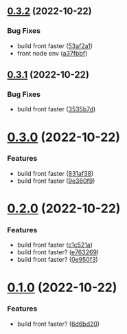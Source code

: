 ## [0.3.2](https://github.com/aldor007/mkaciuba/compare/photos-0.3.1...photos-0.3.2) (2022-10-22)


### Bug Fixes

* build front faster ([53af2a1](https://github.com/aldor007/mkaciuba/commit/53af2a166cf7bbb1c21591ee037870ad067b6652))
* front node env ([a37fbbf](https://github.com/aldor007/mkaciuba/commit/a37fbbfcf8e9a91387bee2e758e78378d96d5aff))

## [0.3.1](https://github.com/aldor007/mkaciuba/compare/photos-0.3.0...photos-0.3.1) (2022-10-22)


### Bug Fixes

* build front faster ([3535b7d](https://github.com/aldor007/mkaciuba/commit/3535b7d32db22bb2b18ed53f74d9e9de10d5a472))

# [0.3.0](https://github.com/aldor007/mkaciuba/compare/photos-0.2.0...photos-0.3.0) (2022-10-22)


### Features

* build front faster ([831af38](https://github.com/aldor007/mkaciuba/commit/831af3859a28352378c8b8976a7bc13bc49842a1))
* build front faster ([9e360f9](https://github.com/aldor007/mkaciuba/commit/9e360f99d7c1b3ac9b509f4e33310c23294b5bc1))

# [0.2.0](https://github.com/aldor007/mkaciuba/compare/photos-0.1.0...photos-0.2.0) (2022-10-22)


### Features

* build front faster ([c1c521a](https://github.com/aldor007/mkaciuba/commit/c1c521a26126a888eecc6dddbeec9e1d96410db5))
* build front faster? ([e763269](https://github.com/aldor007/mkaciuba/commit/e76326972f0aec09dda95d10e459f03d02af55b0))
* build front faster? ([0e950f3](https://github.com/aldor007/mkaciuba/commit/0e950f3bb03eb436ca81a45425f0fc42b1d133ff))

# [0.1.0](https://github.com/aldor007/mkaciuba/compare/photos-0.0.95...photos-0.1.0) (2022-10-22)


### Features

* build front faster? ([6d6bd20](https://github.com/aldor007/mkaciuba/commit/6d6bd20ef9b8365b4607f9748419ad61e202d9cb))
